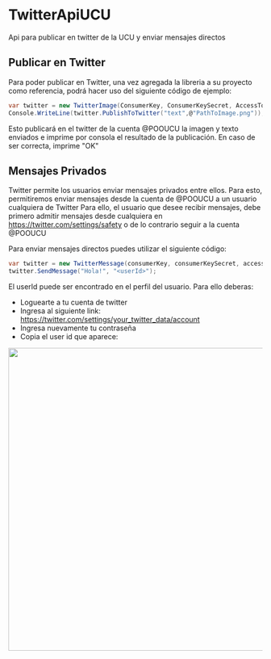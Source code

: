 # TwitterApiUCU
Api para publicar en twitter de la UCU y enviar mensajes directos

## Publicar en Twitter
Para poder publicar en Twitter, una vez agregada la libreria a su proyecto como referencia, 
podrá hacer uso del siguiente código de ejemplo:

```c#
var twitter = new TwitterImage(ConsumerKey, ConsumerKeySecret, AccessToken, AccessTokenSecret);
Console.WriteLine(twitter.PublishToTwitter("text",@"PathToImage.png"));
```
Esto publicará en el twitter de la cuenta @POOUCU la imagen y texto enviados e imprime por consola el resultado de la publicación. En caso de ser correcta, imprime "OK"

## Mensajes Privados
Twitter permite  los usuarios enviar mensajes privados entre ellos. Para esto, permitiremos enviar mensajes desde la cuenta de @POOUCU a un usuario cualquiera de Twitter
Para ello, el usuario que desee recibir mensajes, debe primero admitir mensajes desde cualquiera en https://twitter.com/settings/safety o de lo contrario seguir a la cuenta @POOUCU

Para enviar mensajes directos puedes utilizar el siguiente código:
```c#
var twitter = new TwitterMessage(consumerKey, consumerKeySecret, accessToken, accessTokenSecret);
twitter.SendMessage("Hola!", "<userId>");
```

El userId puede ser encontrado en el perfil del usuario. Para ello deberas:
* Loguearte a tu cuenta de twitter
* Ingresa al siguiente link: https://twitter.com/settings/your_twitter_data/account
* Ingresa nuevamente tu contraseña
* Copia el user id que aparece:
<img src="https://github.com/ucudal/PII_TwitterApi/blob/master/img/twitterUserId.png" width="600">

